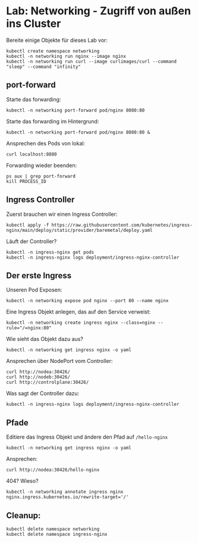 # Lab: Networking - Zugriff von außen ins Cluster

Bereite einige Objekte für dieses Lab vor:
```shell
kubectl create namespace networking
kubectl -n networking run nginx --image nginx
kubectl -n networking run curl --image curlimages/curl --command "sleep" --command "infinity"
```

## port-forward

Starte das forwarding:
```shell
kubectl -n networking port-forward pod/nginx 8080:80
```

Starte das forwarding im Hintergrund:
```shell
kubectl -n networking port-forward pod/nginx 8080:80 &
```

Ansprechen des Pods von lokal:
```shell
curl localhost:8080
```

Forwarding wieder beenden:
```shell
ps aux | grep port-forward
kill PROCESS_ID
```

## Ingress Controller

Zuerst brauchen wir einen Ingress Controller:
```shell
kubectl apply -f https://raw.githubusercontent.com/kubernetes/ingress-nginx/main/deploy/static/provider/baremetal/deploy.yaml
```
Läuft der Controller?
```shell
kubectl -n ingress-nginx get pods
kubectl -n ingress-nginx logs deployment/ingress-nginx-controller
```

## Der erste Ingress
Unseren Pod Exposen:
```shell
kubectl -n networking expose pod nginx --port 80 --name nginx
```
Eine Ingress Objekt anlegen, das auf den Service verweist:
```shell
kubectl -n networking create ingress nginx --class=nginx --rule="/=nginx:80"
```
Wie sieht das Objekt dazu aus?
```shell
kubectl -n networking get ingress nginx -o yaml
```
Ansprechen über NodePort vom Controller:
```shell
curl http://nodea:30426/
curl http://nodeb:30426/
curl http://controlplane:30426/
```
Was sagt der Controller dazu:
```shell
kubectl -n ingress-nginx logs deployment/ingress-nginx-controller
```

## Pfade
Editiere das Ingress Objekt und ändere den Pfad auf `/hello-nginx`
```shell
kubectl -n networking get ingress nginx -o yaml
```
Ansprechen:
```shell
curl http://nodea:30426/hello-nginx
```
404? Wieso?
```shell
kubectl -n networking annotate ingress nginx nginx.ingress.kubernetes.io/rewrite-target='/'
```

## Cleanup:
```shell
kubectl delete namespace networking
kubectl delete namespace ingress-nginx
```
